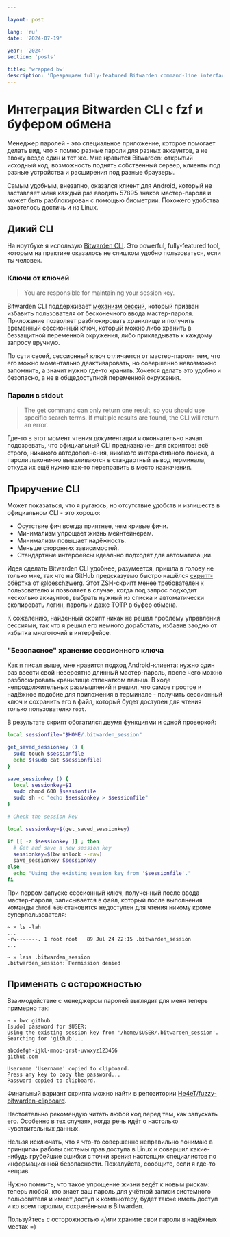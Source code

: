 ```yaml
---

layout: post

lang: 'ru'
date: '2024-07-19'

year: '2024'
section: 'posts'

title: 'wrapped bw'
description: 'Превращаем fully-featured Bitwarden command-line interface в удобный.'
---
```


# Интеграция Bitwarden CLI с fzf и буфером обмена

Менеджер паролей - это специальное приложение, которое помогает делать вид, что я помню разные пароли для разных аккаунтов, а не ввожу везде один и тот же. Мне нравится Bitwarden: открытый исходный код, возможность поднять собственный сервер, клиенты под разные устройства и расширения под разные браузеры.

Самым удобным, внезапно, оказался клиент для Android, который не заставляет меня каждый раз вводить 57895 знаков мастер-пароля и может быть разблокирован с помощью биометрии. Похожего удобства захотелось достичь и на Linux.

## Дикий CLI

На ноутбуке я использую [Bitwarden CLI](https://bitwarden.com/help/cli/). Это powerful, fully-featured tool, которым на практике оказалось не слишком удобно пользоваться, если ты человек.

### Ключи от ключей

> You are responsible for maintaining your session key.

Bitwarden CLI поддерживает [механизм сессий](https://bitwarden.com/help/cli/#using-a-session-key), который призван избавить пользователя от бесконечного ввода мастер-пароля. Приложение позволяет разблокировать хранилище и получить временный сессионный ключ, который можно либо хранить в беззащитной переменной окружения, либо прикладывать к каждому запросу вручную. 

По сути своей, сессионный ключ отличается от мастер-пароля тем, что его можно моментально деактиваровать, но совершенно невозможно запомнить, а значит нужно где-то хранить. Хочется делать это удобно и безопасно, а не в общедоступной переменной окружения.

### Пароли в stdout

> The get command can only return one result, so you should use specific search terms. If multiple results are found, the CLI will return an error.

Где-то в этот момент чтения документации я окончательно начал подозревать, что официальный CLI предназначен для скриптов: всё строго, никакого автодополнения, никакого интерактивного поиска, а пароли лаконично вываливаются в стандартный вывод терминала, откуда их ещё нужно как-то переправить в место назначения.

## Приручение CLI 

Может показаться, что я ругаюсь, но отсутствие удобств и излишеств в официальном CLI - это хорошо:
- Осутствие фич всегда приятнее, чем кривые фичи.
- Минимализм упрощает жизнь мейнтейнерам.
- Минимализм повышает надёжность.
- Меньше сторонних зависимостей.
- Стандартные интерфейсы идеально подходят для автоматизации.

Идея сделать Bitwarden CLI удобнее, разумеется, пришла в голову не только мне, так что на GitHub предсказуемо быстро нашёлся [скрипт-обёртка](https://gist.github.com/loeschzwerg/c2b9d0b50f712a026aa6454af3b58598) от [@loeschzwerg](https://github.com/loeschzwerg). Этот ZSH-скрипт менее требователен к пользователю и позволяет в случае, когда под запрос подходит несколько аккаунтов, выбрать нужный из списка и автоматически скопировать логин, пароль и даже TOTP в буфер обмена.

К сожалению, найденный скрипт никак не решал проблему управления сессиями, так что я решил его немного доработать, избавив заодно от избытка многоточий в интерфейсе.

### "Безопасное" хранение сессионного ключа

Как я писал выше, мне нравится подход Android-клиента: нужно один раз ввести свой невероятно длинный мастер-пароль, после чего можно разблокировать хранилище отпечатком пальца. В ходе непродолжительных размышлений я решил, что самое простое и надёжное подобие для приложения в терминале - получить сессионный ключ и сохранить его в файл, который будет доступен для чтения только пользователю `root`.

В результате скрипт обогатился двумя функциями и одной проверкой:

```zsh
local sessionfile="$HOME/.bitwarden_session"

get_saved_sessionkey () {
  sudo touch $sessionfile
  echo $(sudo cat $sessionfile)
}

save_sessionkey () {
  local sessionkey=$1
  sudo chmod 600 $sessionfile
  sudo sh -c "echo $sessionkey > $sessionfile"
} 

# Check the session key

local sessionkey=$(get_saved_sessionkey)

if [[ -z $sessionkey ]] ; then
  # Get and save a new session key
  sessionkey=$(bw unlock --raw)
  save_sessionkey $sessionkey
else
  echo "Using the existing session key from '$sessionfile'."
fi
```

При первом запуске сессионный ключ, полученный после ввода мастер-пароля, записывается в файл, который после выполнения команды `chmod 600` становится недоступен для чтения никому кроме суперпользователя:

```
~ » ls -lah
...
-rw-------. 1 root root   89 Jul 24 22:15 .bitwarden_session
...

~ » less .bitwarden_session 
.bitwarden_session: Permission denied
```

## Применять с осторожностью

Взаимодействие с менеджером паролей выглядит для меня теперь примерно так:

```
~ » bwc github 
[sudo] password for $USER: 
Using the existing session key from '/home/$USER/.bitwarden_session'.
Searching for 'github'...

abcdefgh-ijkl-mnop-qrst-uvwxyz123456
github.com

Username 'Username' copied to clipboard.
Press any key to copy the password...
Password copied to clipboard.
```

Финальный вариант скрипта можно найти в репозитории [He4eT/fuzzy-bitwarden-clipboard](https://github.com/He4eT/fuzzy-bitwarden-clipboard). 

Настоятельно рекомендую читать любой код перед тем, как запускать его. Особенно в тех случаях, когда речь идёт о настолько чувствительных данных.

Нельзя исключать, что я что-то совершенно неправильно понимаю в принципах работы системы прав доступа в Linux и совершил какие-нибудь грубейшие ошибки с точки зрения настоящих специалистов по информационной безопасности. Пожалуйста, сообщите, если я где-то неправ.

Нужно помнить, что такое упрощение жизни ведёт к новым рискам: теперь любой, кто знает ваш пароль для учётной записи системного пользователя и имеет доступ к компьютеру, будет также иметь доступ и ко всем паролям, сохранённым в Bitwarden.

Пользуйтесь с осторожностью и/или храните свои пароли в надёжных местах =)
